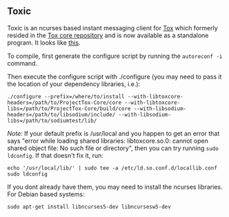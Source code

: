 ## Toxic

Toxic is an ncurses based instant messaging client for [Tox](http://tox.im) which formerly resided in the [Tox core repository](https://github.com/irungentoo/ProjectTox-Core) and is now available as a standalone program. It looks like [this](http://i.imgur.com/hL7WhVl.png).

To compile, first generate the configure script by running the ```autoreconf -i``` command.

Then execute the configure script with ./configure (you may need to pass it the location of your dependency libraries, i.e.):
```
./configure --prefix=/where/to/install --with-libtoxcore-headers=/path/to/ProjectTox-Core/core --with-libtoxcore-libs=/path/to/ProjectTox-Core/build/core --with-libsodium-headers=/path/to/libsodium/include/ --with-libsodium-libs=/path/to/sodiumtest/lib/

```
*Note:* If your default prefix is /usr/local and you happen to get an error that says "error while loading shared libraries: libtoxcore.so.0: cannot open shared object file: No such file or directory", then you can try running ```sudo ldconfig```. If that doesn't fix it, run:
```
echo '/usr/local/lib/' | sudo tee -a /etc/ld.so.conf.d/locallib.conf
sudo ldconfig
```
If you dont already have them, you may need to install the ncurses libraries. For Debian based systems:
```
sudo apt-get install libncurses5-dev libncursesw5-dev
```
